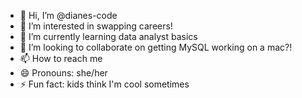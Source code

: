 - 👋 Hi, I’m @dianes-code
- 👀 I’m interested in swapping careers!
- 🌱 I’m currently learning data analyst basics
- 💞️ I’m looking to collaborate on getting MySQL working on a mac?! 
- 📫 How to reach me 
- 😄 Pronouns: she/her
- ⚡ Fun fact: kids think I'm cool sometimes

<!---
dianes-code/dianes-code is a ✨ special ✨ repository because its `README.md` (this file) appears on your GitHub profile.
You can click the Preview link to take a look at your changes.
--->
